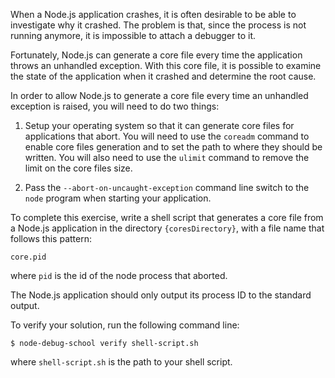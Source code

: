 When a Node.js application crashes, it is often desirable to be able to
investigate why it crashed. The problem is that, since the process is not
running anymore, it is impossible to attach a debugger to it.

Fortunately, Node.js can generate a core file every time the application
throws an unhandled exception. With this core file, it is possible to examine
the state of the application when it crashed and determine the root cause.

In order to allow Node.js to generate a core file every time an unhandled
exception is raised, you will need to do two things:

1) Setup your operating system so that it can generate core files for
applications that abort. You will need to use the `coreadm` command to enable
core files generation and to set the path to where they should be written. You
will also need to use the `ulimit` command to remove the limit on the core
files size.

2) Pass the `--abort-on-uncaught-exception` command line switch to the `node`
program when starting your application.

To complete this exercise, write a shell script that generates a core file
from a Node.js application in the directory `{coresDirectory}`, with a file name that
follows this pattern:
```
core.pid
```
where `pid` is the id of the node process that aborted.

The Node.js application should only output its process ID to the standard
output.

To verify your solution, run the following command line:
```
$ node-debug-school verify shell-script.sh
```
where `shell-script.sh` is the path to your shell script.


